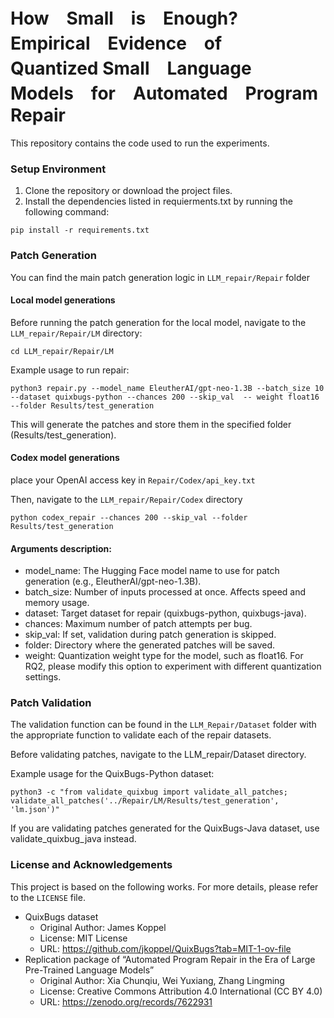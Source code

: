 # How　Small　is　Enough?　Empirical　Evidence　of　Quantized Small　Language　Models　for　Automated　Program　Repair

This repository contains the code used to run the experiments.

### Setup Environment
1. Clone the repository or download the project files.
2. Install the dependencies listed in requierments.txt by running the following command:
```
pip install -r requirements.txt
```

### Patch Generation

You can find the main patch generation logic in `LLM_repair/Repair` folder

#### Local model generations
Before running the patch generation for the local model, navigate to the `LLM_repair/Repair/LM` directory:
```
cd LLM_repair/Repair/LM
```

Example usage to run repair:
```
python3 repair.py --model_name EleutherAI/gpt-neo-1.3B --batch_size 10 --dataset quixbugs-python --chances 200 --skip_val  -- weight float16 --folder Results/test_generation
```
This will generate the patches and store them in the specified folder (Results/test_generation).

#### Codex model generations
place your OpenAI access key in `Repair/Codex/api_key.txt`

Then, navigate to the `LLM_repair/Repair/Codex` directory

```
python codex_repair --chances 200 --skip_val --folder Results/test_generation 
```

#### Arguments description:
- model_name: The Hugging Face model name to use for patch generation (e.g., EleutherAI/gpt-neo-1.3B).
- batch_size: Number of inputs processed at once. Affects speed and memory usage.
- dataset: Target dataset for repair (quixbugs-python, quixbugs-java).
- chances: Maximum number of patch attempts per bug.
- skip_val: If set, validation during patch generation is skipped.
- folder: Directory where the generated patches will be saved.
- weight: Quantization weight type for the model, such as float16. For RQ2, please modify this option to experiment with different quantization settings.

### Patch Validation

The validation function can be found in the `LLM_Repair/Dataset` folder with the appropriate function to validate each of the repair datasets.

Before validating patches, navigate to the LLM_repair/Dataset directory.

Example usage for the QuixBugs-Python dataset:
```
python3 -c "from validate_quixbug import validate_all_patches; validate_all_patches('../Repair/LM/Results/test_generation', 'lm.json')"
```
If you are validating patches generated for the QuixBugs-Java dataset, use validate_quixbug_java instead.


### License and Acknowledgements

This project is based on the following works. For more details, please refer to the `LICENSE` file.
- QuixBugs dataset
  - Original Author: James Koppel
  - License: MIT License
  - URL: https://github.com/jkoppel/QuixBugs?tab=MIT-1-ov-file
- Replication package of “Automated Program Repair in the Era of Large Pre-Trained Language Models”
  - Original Author: Xia Chunqiu, Wei Yuxiang, Zhang Lingming
  - License: Creative Commons Attribution 4.0 International (CC BY 4.0)
  - URL: https://zenodo.org/records/7622931